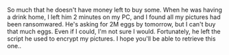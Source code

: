 So much that he doesn't have money left to buy some. When he was having a drink home, I left him 2 minutes on my PC, and I found all my pictures had been ransomwared.
He's asking for 2M eggs by tomorrow, but I can't buy that much eggs.
Even if I could, I'm not sure I would. Fortunately, he left the script he used to encrypt my pictures.
I hope you'll be able to retrieve this one..
